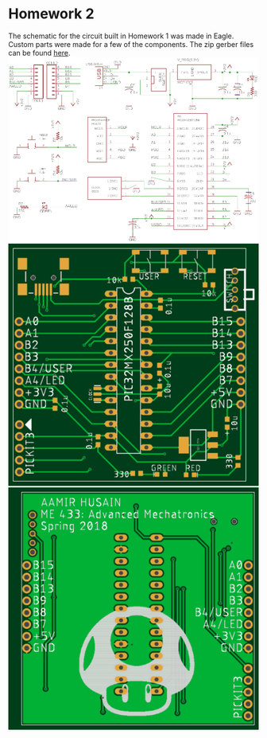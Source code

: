 # Homework 2
The schematic for the circuit built in Homework 1 was made in Eagle. Custom parts were made for a few of the components.
The zip gerber files can be found [here](PIC32_board/gerber.zip).
![image](schematic.png)
![image](board_top.png)
![image](board_bottom.png)
